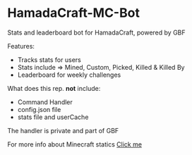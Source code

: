 # HamadaCraft-MC-Bot
Stats and leaderboard bot for HamadaCraft, powered by GBF


Features: 
- Tracks stats for users
- Stats include => Mined, Custom, Picked, Killed & Killed By
- Leaderboard for weekly challenges 

What does this rep. **not** include:
- Command Handler
- config.json file
- stats file and userCache 

The handler is private and part of GBF 

For more info about Minecraft statics [Click me](https://minecraft.fandom.com/wiki/Statistics#List_of_custom_statistic_names)

